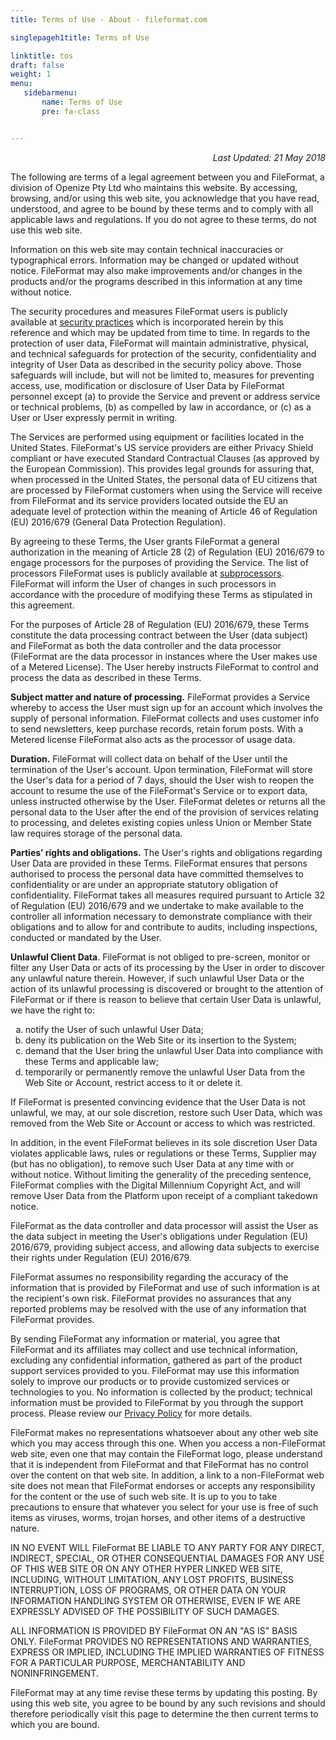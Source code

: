 ```yaml
---
title: Terms of Use - About - fileformat.com

singlepageh1title: Terms of Use

linktitle: tos
draft: false
weight: 1
menu:
   sidebarmenu: 
       name: Terms of Use
       pre: fa-class


---
```



<div class="box1">
<p style="text-align: right;"><em>Last Updated: 21 May 2018</em></p>
<p>The following are terms of a legal agreement between you and FileFormat, a division of Openize Pty Ltd who maintains this website. By accessing, browsing, and/or using this web site, you acknowledge that you have read, understood, and agree to be bound by these terms and to comply with all applicable laws and regulations. If you do not agree to these terms, do not use this web site.</p>
<p>Information on this web site may contain technical inaccuracies or typographical errors. Information may be changed or updated without notice. FileFormat may also make improvements and/or changes in the products and/or the programs described in this information at any time without notice.</p>
<p>The security procedures and measures FileFormat users is publicly available at <a href="/security" rel="alternate">security practices</a> which is incorporated herein by this reference and which may be updated from time to time. In regards to the protection of user data, FileFormat will maintain administrative, physical, and technical safeguards for protection of the security, confidentiality and integrity of User Data as described in the security policy above. Those safeguards will include, but will not be limited to, measures for preventing access, use, modification or disclosure of User Data by FileFormat personnel except (a) to provide the Service and prevent or address service or technical problems, (b) as compelled by law in accordance, or (c) as a User or User expressly permit in writing.</p>
<p>The Services are performed using equipment or facilities located in the United States. FileFormat's US service providers are either Privacy Shield compliant or have executed Standard Contractual Clauses (as approved by the European Commission). This provides legal grounds for assuring that, when processed in the United States, the personal data of EU citizens that are processed by FileFormat customers when using the Service will receive from FileFormat and its service providers located outside the EU an adequate level of protection within the meaning of Article 46 of Regulation (EU) 2016/679 (General Data Protection Regulation).</p>
<p>By agreeing to these Terms, the User grants FileFormat a general authorization in the meaning of Article 28 (2) of Regulation (EU) 2016/679 to engage processors for the purposes of providing the Service. The list of processors FileFormat uses is publicly available at <a href="/legal/subprocessors" rel="alternate">subprocessors</a>. FileFormat will inform the User of changes in such processors in accordance with the procedure of modifying these Terms as stipulated in this agreement.</p>
<p>For the purposes of Article 28 of Regulation (EU) 2016/679, these Terms constitute the data processing contract between the User (data subject) and FileFormat as both the data controller and the data processor (FileFormat are the data processor in instances where the User makes use of a Metered License). The User hereby instructs FileFormat to control and process the data as described in these Terms.</p>
<p><strong>Subject matter and nature of processing.</strong> FileFormat provides a Service whereby to access the User must sign up for an account which involves the supply of personal information. FileFormat collects and uses customer info to send newsletters, keep purchase records, retain forum posts. With a Metered license FileFormat also acts as the processor of usage data.</p>
<p><strong>Duration.</strong> FileFormat will collect data on behalf of the User until the termination of the User's account. Upon termination, FileFormat will store the User's data for a period of 7 days, should the User wish to reopen the account to resume the use of the FileFormat's Service or to export data, unless instructed otherwise by the User. FileFormat deletes or returns all the personal data to the User after the end of the provision of services relating to processing, and deletes existing copies unless Union or Member State law requires storage of the personal data.</p>
<p><strong>Parties’ rights and obligations.</strong> The User's rights and obligations regarding User Data are provided in these Terms. FileFormat ensures that persons authorised to process the personal data have committed themselves to confidentiality or are under an appropriate statutory obligation of confidentiality. FileFormat takes all measures required pursuant to Article 32 of Regulation (EU) 2016/679 and we undertake to make available to the controller all information necessary to demonstrate compliance with their obligations and to allow for and contribute to audits, including inspections, conducted or mandated by the User.</p>
<p><strong>Unlawful Client Data</strong>. FileFormat is not obliged to pre-screen, monitor or filter any User Data or acts of its processing by the User in order to discover any unlawful nature therein. However, if such unlawful User Data or the action of its unlawful processing is discovered or brought to the attention of FileFormat or if there is reason to believe that certain User Data is unlawful, we have the right to:</p>
<ol type="a">
<li>notify the User of such unlawful User Data;</li>
<li>deny its publication on the Web Site or its insertion to the System;</li>
<li>demand that the User bring the unlawful User Data into compliance with these Terms and applicable law;</li>
<li>temporarily or permanently remove the unlawful User Data from the Web Site or Account, restrict access to it or delete it.</li>
</ol>
<p>If FileFormat is presented convincing evidence that the User Data is not unlawful, we may, at our sole discretion, restore such User Data, which was removed from the Web Site or Account or access to which was restricted.</p>
<p>In addition, in the event FileFormat believes in its sole discretion User Data violates applicable laws, rules or regulations or these Terms, Supplier may (but has no obligation), to remove such User Data at any time with or without notice. Without limiting the generality of the preceding sentence, FileFormat complies with the Digital Millennium Copyright Act, and will remove User Data from the Platform upon receipt of a compliant takedown notice.</p>
<p>FileFormat as the data controller and data processor will assist the User as the data subject in meeting the User's obligations under Regulation (EU) 2016/679, providing subject access, and allowing data subjects to exercise their rights under Regulation (EU) 2016/679.</p>
<p>FileFormat assumes no responsibility regarding the accuracy of the information that is provided by FileFormat and use of such information is at the recipient's own risk. FileFormat provides no assurances that any reported problems may be resolved with the use of any information that FileFormat provides.</p>
<p>By sending FileFormat any information or material, you agree that FileFormat and its affiliates may collect and use technical information, excluding any confidential information, gathered as part of the product support services provided to you. FileFormat may use this information solely to improve our products or to provide customized services or technologies to you. No information is collected by the product; technical information must be provided to FileFormat by you through the support process. Please review our <a href="/legal/privacy-policy" rel="alternate">Privacy Policy</a> for more details.</p>
<p>FileFormat makes no representations whatsoever about any other web site which you may access through this one. When you access a non-FileFormat web site, even one that may contain the FileFormat logo, please understand that it is independent from FileFormat and that FileFormat has no control over the content on that web site. In addition, a link to a non-FileFormat web site does not mean that FileFormat endorses or accepts any responsibility for the content or the use of such web site. It is up to you to take precautions to ensure that whatever you select for your use is free of such items as viruses, worms, trojan horses, and other items of a destructive nature.</p>
<p>IN NO EVENT WILL FileFormat BE LIABLE TO ANY PARTY FOR ANY DIRECT, INDIRECT, SPECIAL, OR OTHER CONSEQUENTIAL DAMAGES FOR ANY USE OF THIS WEB SITE OR ON ANY OTHER HYPER LINKED WEB SITE, INCLUDING, WITHOUT LIMITATION, ANY LOST PROFITS, BUSINESS INTERRUPTION, LOSS OF PROGRAMS, OR OTHER DATA ON YOUR INFORMATION HANDLING SYSTEM OR OTHERWISE, EVEN IF WE ARE EXPRESSLY ADVISED OF THE POSSIBILITY OF SUCH DAMAGES.</p>
<p>ALL INFORMATION IS PROVIDED BY FileFormat ON AN "AS IS" BASIS ONLY. FileFormat PROVIDES NO REPRESENTATIONS AND WARRANTIES, EXPRESS OR IMPLIED, INCLUDING THE IMPLIED WARRANTIES OF FITNESS FOR A PARTICULAR PURPOSE, MERCHANTABILITY AND NONINFRINGEMENT.</p>
<p>FileFormat may at any time revise these terms by updating this posting. By using this web site, you agree to be bound by any such revisions and should therefore periodically visit this page to determine the then current terms to which you are bound.</p>
</div>
